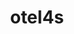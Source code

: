 ---
layout: libraries
title: "otel4s"
description: "An OpenTelemetry library based on cats-effect"
github: "https://github.com/typelevel/otel4s"
---